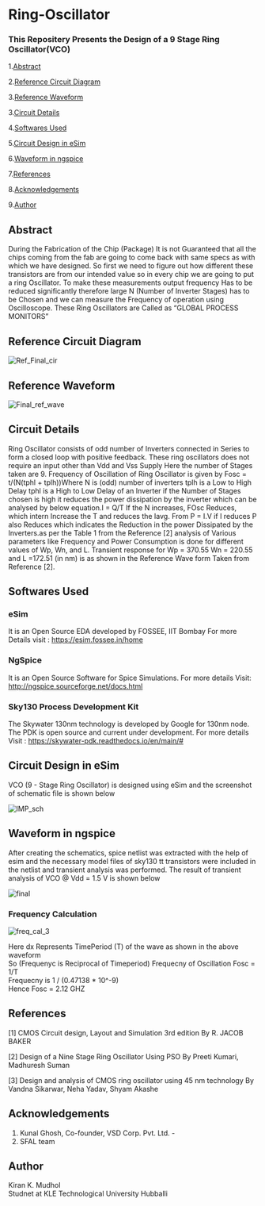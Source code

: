 # Ring-Oscillator
### This Repositery Presents the Design of a 9 Stage Ring Oscillator(VCO)
1.[Abstract](#Abstract)

2.[Reference Circuit Diagram](#Reference-Circuit-Diagram)

3.[Reference Waveform](#Reference-Waveform)

3.[Circuit Details](#Circuit-Details)

4.[Softwares Used](#Softwares-Used)

5.[Circuit Design in eSim](#Circuit-Design-in-eSim)

6.[Waveform in ngspice](#Waveform-in-ngspice)

7.[References](#References)

8.[Acknowledgements](#Acknowledgements)

9.[Author](#Author)

## Abstract
During the Fabrication of the Chip (Package) It is not 
Guaranteed that all the chips coming from the fab are 
going to come back with same specs as with which we 
have designed. So first we need to figure out how 
different these transistors are from our intended value so 
in every chip we are going to put a ring Oscillator. To 
make these measurements output frequency Has to be 
reduced significantly therefore large N (Number of 
Inverter Stages) has to be Chosen and we can measure the 
Frequency of operation using Oscilloscope. These Ring 
Oscillators are Called as
 “GLOBAL PROCESS MONITORS”
 
## Reference Circuit Diagram

![Ref_Final_cir](https://user-images.githubusercontent.com/59924751/153573441-7d413445-e20a-4c2d-b1a7-d4d2a5f42a8d.JPG)

## Reference Waveform

![Final_ref_wave](https://user-images.githubusercontent.com/59924751/153573454-8dc5afd6-8a16-4447-b972-98b9a00e0482.JPG)

## Circuit Details
Ring Oscillator consists of odd number of Inverters connected in Series to form a closed loop with positive feedback. These ring oscillators does not require an input other than Vdd and Vss Supply Here the number of Stages taken are 9. Frequency of Oscillation of Ring Oscillator is given by Fosc = t/(N(tphl + tplh))Where N is (odd) number of inverters tplh is a Low to High Delay tphl is a High to Low Delay of an Inverter if the Number of Stages chosen is high it reduces the power dissipation by the inverter which can be analysed by below equation.I = Q/T If the N increases, FOsc Reduces, which intern Increase the T and reduces the Iavg. From P = I.V if I reduces P also Reduces which indicates the Reduction in the power Dissipated by the Inverters.as per the Table 1 from the Reference [2] analysis of Various parameters like Frequency and Power Consumption is done for different values of Wp, Wn, and L. Transient response for Wp = 370.55 Wn = 220.55 and L =172.51 (in nm) is as shown in the Reference Wave form Taken from Reference [2].

## Softwares Used
### eSim
It is an Open Source EDA developed by FOSSEE, IIT Bombay
For more Details visit :
https://esim.fossee.in/home

### NgSpice
It is an Open Source Software for Spice Simulations. For more details Visit:
http://ngspice.sourceforge.net/docs.html

### Sky130 Process Development Kit
The Skywater 130nm technology is developed by Google for 130nm node. The PDK is open source and current under development.
For more details Visit : 
https://skywater-pdk.readthedocs.io/en/main/#
## Circuit Design in eSim
VCO (9 - Stage Ring Oscillator) is designed using eSim and the screenshot of schematic file is shown below

![IMP_sch](https://user-images.githubusercontent.com/59924751/152653744-3c717d41-618b-4a9a-927a-f9df6882094c.JPG)

## Waveform in ngspice
After creating the schematics, spice netlist was extracted with the help of esim and the necessary model files of sky130 tt transistors were included in the netlist and transient analysis was performed.
The result of transient analysis of VCO @ Vdd = 1.5 V is shown below

![final](https://user-images.githubusercontent.com/59924751/152654328-8f4cc87a-1f74-4f98-af74-50ee4e031fbd.JPG)

### Frequency Calculation

![freq_cal_3](https://user-images.githubusercontent.com/59924751/153576947-9432d398-c73d-442a-85e7-57f6b92db82c.JPG)

Here dx Represents TimePeriod (T) of the wave as shown in the above waveform  <br /> 
So (Frequenyc is Reciprocal of Timeperiod) Frequecny of Oscillation Fosc = 1/T  <br /> 
 Frequecny is 1 / (0.47138 * 10^-9)  <br /> 
 Hence Fosc = 2.12 GHZ  <br /> 
 
 ## References
[1] CMOS Circuit design, Layout and Simulation 3rd edition By R. JACOB BAKER

[2] Design of a Nine Stage Ring Oscillator Using PSO By 
Preeti Kumari, Madhuresh Suman

[3] Design and analysis of CMOS ring oscillator using 45 nm technology By Vandna Sikarwar, Neha Yadav, Shyam Akashe

## Acknowledgements
1. Kunal Ghosh, Co-founder, VSD Corp. Pvt. Ltd. -
2. SFAL team

## Author
 Kiran K. Mudhol <br /> 
 Studnet at KLE Technological University Hubballi


